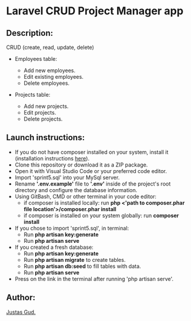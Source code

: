 # Laravel CRUD Project Manager app

## Description:
CRUD (create, read, update, delete)
-   Employees table:

    -   Add new employees.
    -   Edit existing employees.
    -   Delete employees.

-   Projects table:

    -   Add new projects.
    -   Edit projects.
    -   Delete projects.

## Launch instructions:
-   If you do not have composer installed on your system, install it (installation instructions [here](https://getcomposer.org/download)).
-   Clone this repository or download it as a ZIP package.
-   Open it with Visual Studio Code or your preferred code editor.
-   Import 'sprint5.sql' into your MySql server.
-   Rename **'.env.example'** file to **'.env'** inside of the project's root directory and configure the database information.
-   Using GitBash, CMD or other terminal in your code editor:
    -   if composer is installed locally: run **php <'path to composer.phar file location'>/composer.phar install**
    -   if composer is installed on your system globally: run **composer install**
-   If you chose to import 'sprint5.sql', in terminal:
    -   Run **php artisan key:generate**
    -   Run **php artisan serve**
-   If you created a fresh database:
    -   Run **php artisan key:generate**
    -   Run **php artisan migrate** to create tables.
    -   Run **php artisan db:seed** to fill tables with data.
    -   Run **php artisan serve**
-   Press on the link in the terminal after running 'php artisan serve'.

## Author:

[Justas Gud.](https://github.com/Justas383)